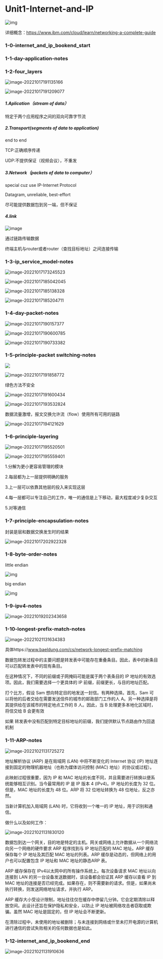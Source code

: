 # Unit1-Internet-and-IP

![img](E:/Typera_images/196139755-f98c111d-9e38-48ab-8310-b8099bcd6602.png)

详细概念：https://www.ibm.com/cloud/learn/networking-a-complete-guide

### 1-0-internet_and_ip_bookend_start



### 1-1-day-application-notes



### 1-2-four_layers

![image-20221017191135166](E:/Typera_images/image-20221017191135166.png)

![image-20221017191209077](E:/Typera_images/image-20221017191209077.png)

##### 1.Aplication（stream of data）

特定于两个应用程序之间的双向可靠字节流

##### 2.Transport(segments of data to application)

end to end 

TCP:正确顺序传递

UDP:不提供保证（视频会议），不重发

##### 3.Network（packets of data to computer）

special cuz use IP-Internet Protocol

Datagram, unreliable, best-effort

尽可能提供数据包到另一端，但不保证

##### 4.link

![image](E:/Typera_images/196140440-42bac682-6ba7-4c0e-8808-25f895ad2689.png)

通过链路传输数据

终端主机与router或者router（查找目标地址）之间连接传输

### 1-3-ip_service_model-notes

![image-20221017173245523](E:/Typera_images/image-20221017173245523.png)



![image-20221017185042045](E:/Typera_images/image-20221017185042045.png)

![image-20221017185138328](E:/Typera_images/image-20221017185138328.png)



![image-20221017185204711](E:/Typera_images/image-20221017185204711.png)











### 1-4-day-packet-notes

![image-20221017190157377](E:/Typera_images/image-20221017190157377.png)

![image-20221017190600785](E:/Typera_images/image-20221017190600785.png)

![image-20221017190733382](E:/Typera_images/image-20221017190733382.png)



### 1-5-principle-packet switching-notes

![](E:/Typera_images/image-20221017191736325.png)

![image-20221017191858772](E:/Typera_images/image-20221017191858772.png)

绿色方法不安全

![image-20221017191600434](E:/Typera_images/image-20221017191600434.png)



![image-20221017193532824](E:/Typera_images/image-20221017193532824.png)

数据流量激增，报文交换允许流（flow）使用所有可用的链路

![image-20221017194121629](E:/Typera_images/image-20221017194121629.png)



### 1-6-principle-layering

![image-20221017195520501](E:/Typera_images/image-20221017195520501.png)



![image-20221017195559401](E:/Typera_images/image-20221017195559401.png)

1.分解为更小更容易管理的模块

2.每层都为上一层提供明确的服务

3.上一层可以依靠其他层的投入来实现这层

4.每一层都可以专注自己的工作，唯一的通信是上下移动，最大程度减少复杂交互

5.对等通信



### 1-7-principle-encapsulation-notes

封装是层和数据交换发生时的结果

![image-20221017202922328](E:/Typera_images/image-20221017202922328.png)

### **1-8-byte-order-notes**

little endian

![img](E:/Typera_images/C9A968B25AA7A05FDB76EBA9C15235A6.jpg)

big endian

![img](E:/Typera_images/252377B99DAC6FBB265A9AE8622B1448.jpg)



### **1-9-ipv4-notes**

![image-20221019202343658](E:/Typera_images/image-20221019202343658.png)

### **1-10-longest-prefix-match-notes**

![image-20221021131634383](E:/Typera_images/image-20221021131634383.png)

具体https://www.baeldung.com/cs/network-longest-prefix-matching

数据包转发过程中的主要问题是转发表中可能存在重叠条目。因此，表中的新条目可以匹配转发表中的现有条目。

在这种情况下，不同的前缀或子网掩码可能是属于两个表条目的 IP 地址的有效选项。因此，我们需要选择一个更具体的 IP 前缀，前缀更长，与目的地址匹配。

打个比方，假设 Sam 想向特定目的地发送一封信。有两种选择。首先，Sam 可以将他的后者交给在需要发送信件的城市的邮政部门工作的人 A。另一种选择是将其提供给在该城市的特定地点工作的 B 人。因此，当 B 处理更多本地化区域时，将信交给 B 会更有效

如果 转发表中没有匹配到特定目标地址的前缀，我们提供默认节点路由作为回退机制

### **1-11-ARP-notes**

![image-20221021131725272](E:/Typera_images/image-20221021131725272.png)

地址解析协议 (ARP) 是在局域网 (LAN) 中将不断变化的 Internet 协议 (IP) 地址连接到固定的物理机器地址（也称为媒体访问控制 (MAC) 地址）的协议或过程）。 

此映射过程很重要，因为 IP 和 MAC 地址的长度不同，并且需要进行转换以便系统能够相互识别。当今最常用的 IP 是 IP 版本 4 (IPv4)。IP 地址的长度为 32 位。但是，MAC 地址的长度为 48 位。ARP 将 32 位地址转换为 48 位地址，反之亦然。

当新计算机加入局域网 (LAN) 时，它将收到一个唯一的 IP 地址，用于识别和通信。 

做什么以及如何工作：

![image-20221021131830120](E:/Typera_images/image-20221021131830120.png)

数据包到达一个网关，目的地是特定的主机。网关或网络上允许数据从一个网络流向另一个网络的硬件要求 ARP 程序找到与 IP 地址匹配的 MAC 地址。ARP 缓存保存每个 IP 地址及其匹配 MAC 地址的列表。ARP 缓存是动态的，但网络上的用户也可以配置包含 IP 地址和 MAC 地址的静态ARP 表。

ARP 缓存保存在 IPv4以太网中的所有操作系统上。每次设备请求 MAC 地址以向连接到 LAN 的另一台设备发送数据时，该设备都会验证其 ARP 缓存以查看 IP 到 MAC 地址的连接是否已经完成。如果存在，则不需要新的请求。但是，如果尚未执行转换，则发送网络地址请求，并执行 ARP。

ARP 缓存大小受设计限制，地址往往仅在缓存中停留几分钟。它会定期清除以释放空间。此设计还旨在保护隐私和安全，以防止 IP 地址被网络攻击者窃取或欺骗。虽然 MAC 地址是固定的，但 IP 地址会不断更新。

在清除过程中，未使用的地址被删除；与未连接到网络或什至未打开电源的计算机进行通信的尝试失败相关的任何数据也是如此。

### **1-12-internet_and_ip_bookend_end**

![image-20221021131910636](E:/Typera_images/image-20221021131910636.png)